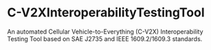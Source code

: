 # C-V2XInteroperabilityTestingTool
An automated Cellular Vehicle-to-Everything (C-V2X) Interoperability Testing Tool based on SAE J2735 and IEEE 1609.2/1609.3 standards.
